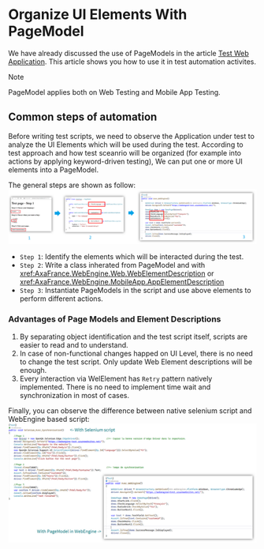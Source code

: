 # Organize UI Elements With PageModel

We have already discussed the use of PageModels in the article [Test Web Application](../articles/webengine-web.md).
This article shows you how to use it in test automation activites.

> [!NOTE]
> PageModel applies both on Web Testing and Mobile App Testing.

## Common steps of automation
Before writing test scripts, we need to observe the Application under test to analyze the UI Elements which will be used during the test.
According to test approach and how test sceanrio will be organized (for example into actions by applying keyword-driven testing),
We can put one or more UI elements into a PageModel.

The general steps are shown as follow:
![Page Model Step](../images/page-model-step.png)

* `Step 1`: Identify the elements which will be interacted during the test.
* `Step 2`: Write a class inherated from PageModel and with <xref:AxaFrance.WebEngine.Web.WebElementDescription> or <xref:AxaFrance.WebEngine.MobileApp.AppElementDescription>
* `Step 3`: Instantiate PageModels in the script and use above elements to perform different actions.

### Advantages of Page Models and Element Descriptions
1. By separating object identification and the test script itself, scripts are easier to read and to understand.
2. In case of non-functional changes happed on UI Level, there is no need to change the test script.
Only update Web Element descriptions will be enough.
3. Every interaction via WelElement has `Retry` pattern natively implemented.
There is no need to implement time wait and synchronization in most of cases.

Finally, you can observe the difference between native selenium script and WebEngine based script:
![Page Model Compare](../images/page-model-compare.png)

